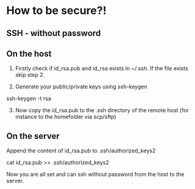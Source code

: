 How to be secure?!
==================

SSH - without password
----------------------

On the host
-----------

1. Firstly check if id_rsa.pub and id_rsa exists in ~/.ssh. If the file exists skip step 2.

2. Generate your public/private keys using ssh-keygen

ssh-keygen -t rsa

3. Now copy the id_rsa.pub to the .ssh directory of the remote host (for instance to the homefolder via scp/sftp)

On the server
-------------

Append the content of id_rsa.pub to .ssh/authorized_keys2

cat id_rsa.pub >> .ssh/authorized_keys2

Now you are all set and can ssh without password from the host to the server.
